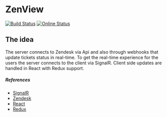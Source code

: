 # ZenView
[![Build Status](https://dev.azure.com/ZenView-Project/ZenView/_apis/build/status/zenview%20-%201%20-%20CI?branchName=master)](https://dev.azure.com/ZenView-Project/ZenView/_build/latest?definitionId=4&branchName=master)
[![Online Status](https://img.shields.io/uptimerobot/status/m782223559-d7729fd8e6f53d2b84487c8a.svg?label=Online%20status)](https://img.shields.io/uptimerobot/status/m782223559-d7729fd8e6f53d2b84487c8a.svg?label=Online%20status)

## The idea
The server connects to Zendesk via Api and also through webhooks that update tickets status in real-time.
To get the real-time experience for the users the server connects to the client via SignalR.
Client side updates are handled in React with Redux support.


##### References
- [SignalR](https://dotnet.microsoft.com/apps/aspnet/real-time)
- [Zendesk](https://www.zendesk.com/)
- [React](https://reactjs.org/)
- [Redux](https://redux.js.org/)
